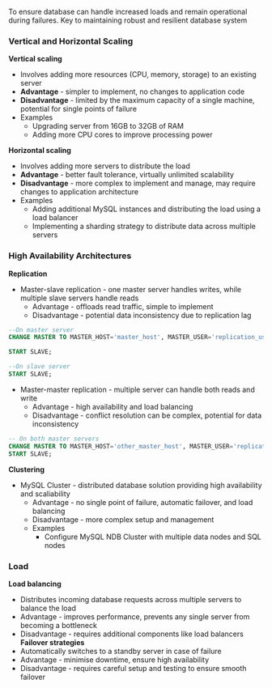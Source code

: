 To ensure database can handle increased loads and remain operational during failures. Key to maintaining robust and resilient database system

### Vertical and Horizontal Scaling
**Vertical scaling**
- Involves adding more resources (CPU, memory, storage) to an existing server
- **Advantage** - simpler to implement, no changes to application code
- **Disadvantage** - limited by the maximum capacity of a single machine, potential for single points of failure
- Examples
	- Upgrading server from 16GB to 32GB of RAM
	- Adding more CPU cores to improve processing power

**Horizontal scaling**
- Involves adding more servers to distribute the load
- **Advantage** - better fault tolerance, virtually unlimited scalability
- **Disadvantage** - more complex to implement and manage, may require changes to application architecture
- Examples
	- Adding additional MySQL instances and distributing the load using a load balancer
	- Implementing a sharding strategy to distribute data across multiple servers

###  High Availability Architectures
**Replication**
- Master-slave replication - one master server handles writes, while multiple slave servers handle reads
	- Advantage - offloads read traffic, simple to implement
	- Disadvantage - potential data inconsistency due to replication lag
```sql
--On master server
CHANGE MASTER TO MASTER_HOST='master_host', MASTER_USER='replication_user', MASTER_PASSWORD='password';

START SLAVE;

--On slave server
START SLAVE;
```
- Master-master replication - multiple server can handle both reads and write
	- Advantage - high availability and load balancing
	- Disadvantage - conflict resolution can be complex, potential for data inconsistency
```sql
-- On both master servers
CHANGE MASTER TO MASTER_HOST='other_master_host', MASTER_USER='replication_user', MASTER_PASSWORD='password';
START SLAVE;

```

**Clustering**
- MySQL Cluster - distributed database solution providing high availability and scaliability
	- Advantage - no single point of failure, automatic failover, and load balancing
	- Disadvantage - more complex setup and management
	- Examples
		- Configure MySQL NDB Cluster with multiple data nodes and SQL nodes
### Load 
**Load balancing**
- Distributes incoming database requests across multiple servers to balance the load
- Advantage - improves performance, prevents any single server from becoming a bottleneck
- Disadvantage - requires additional components like load balancers
**Failover strategies**
- Automatically switches to a standby server in case of failure
- Advantage - minimise downtime, ensure high availability
- Disadvantage - requires careful setup and testing to ensure smooth failover